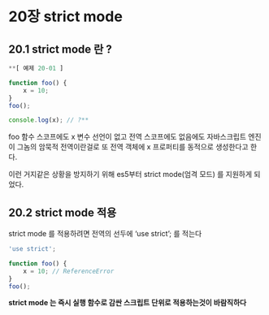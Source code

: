 # 20장 strict mode

## 20.1 strict mode 란 ?

```jsx
**[ 예제 20-01 ]

function foo() {
	x = 10;
}
foo();

console.log(x); // ?** 
```

foo 함수 스코프에도 x 변수 선언이 없고 전역 스코프에도 없음에도 자바스크립트 엔진이 그놈의 암묵적 전역이란걸로 또 전역 객체에 x 프로퍼티를 동적으로 생성한다고 한다.

이런 거지같은 상황을 방지하기 위해 es5부터 strict mode(엄격 모드) 를 지원하게 되었다.

## 20.2 strict mode 적용

strict mode 를 적용하려면 전역의 선두에 ‘use strict’; 를 적는다

```jsx
'use strict';

function foo() {
	x = 10; // ReferenceError 
}
foo();
```

**strict mode 는 즉시 실행 함수로 감싼 스크립트 단위로 적용하는것이 바람직하다**